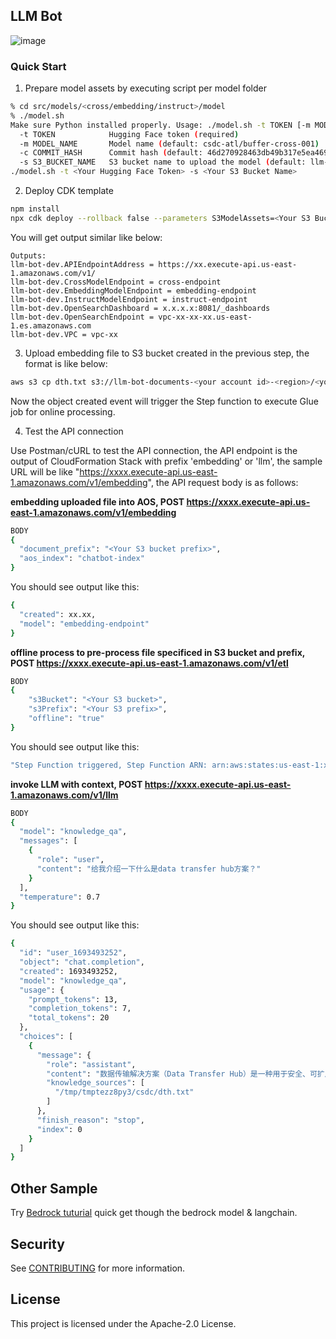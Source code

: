 ## LLM Bot

![image](https://github.com/aws-samples/llm-bot/assets/23544182/68a37d9b-e3bf-4737-9c76-7632c3f5d3ef)

### Quick Start

1. Prepare model assets by executing script per model folder
```bash
% cd src/models/<cross/embedding/instruct>/model
% ./model.sh       
Make sure Python installed properly. Usage: ./model.sh -t TOKEN [-m MODEL_NAME] [-c COMMIT_HASH] [-s S3_BUCKET_NAME]
  -t TOKEN            Hugging Face token (required)
  -m MODEL_NAME       Model name (default: csdc-atl/buffer-cross-001)
  -c COMMIT_HASH      Commit hash (default: 46d270928463db49b317e5ea469a8ac8152f4a13)
  -s S3_BUCKET_NAME   S3 bucket name to upload the model (default: llm-rag)
./model.sh -t <Your Hugging Face Token> -s <Your S3 Bucket Name>
```

2. Deploy CDK template
```bash
npm install
npx cdk deploy --rollback false --parameters S3ModelAssets=<Your S3 Bucket Name>
```

You will get output similar like below:
```
Outputs:
llm-bot-dev.APIEndpointAddress = https://xx.execute-api.us-east-1.amazonaws.com/v1/
llm-bot-dev.CrossModelEndpoint = cross-endpoint
llm-bot-dev.EmbeddingModelEndpoint = embedding-endpoint
llm-bot-dev.InstructModelEndpoint = instruct-endpoint
llm-bot-dev.OpenSearchDashboard = x.x.x.x:8081/_dashboards
llm-bot-dev.OpenSearchEndpoint = vpc-xx-xx-xx.us-east-1.es.amazonaws.com
llm-bot-dev.VPC = vpc-xx
```

3. Upload embedding file to S3 bucket created in the previous step, the format is like below:
```bash
aws s3 cp dth.txt s3://llm-bot-documents-<your account id>-<region>/<your S3 bucket prefix>/
```
Now the object created event will trigger the Step function to execute Glue job for online processing.

4. Test the API connection

Use Postman/cURL to test the API connection, the API endpoint is the output of CloudFormation Stack with prefix 'embedding' or 'llm', the sample URL will be like "https://xxxx.execute-api.us-east-1.amazonaws.com/v1/embedding", the API request body is as follows:

**embedding uploaded file into AOS, POST https://xxxx.execute-api.us-east-1.amazonaws.com/v1/embedding**
```bash
BODY
{
  "document_prefix": "<Your S3 bucket prefix>",
  "aos_index": "chatbot-index"
}
```
You should see output like this:
```bash
{
  "created": xx.xx,
  "model": "embedding-endpoint"
}
```

**offline process to pre-process file specificed in S3 bucket and prefix, POST https://xxxx.execute-api.us-east-1.amazonaws.com/v1/etl**
```bash
BODY
{
    "s3Bucket": "<Your S3 bucket>",
    "s3Prefix": "<Your S3 prefix>",
    "offline": "true"
}
```
You should see output like this:
```bash
"Step Function triggered, Step Function ARN: arn:aws:states:us-east-1:xxxx:execution:xx-xxx:xx-xx-xx-xx-xx, Input Payload: {\"s3Bucket\": \"<Your S3 bucket>\", \"s3Prefix\": \"<Your S3 prefix>\", \"offline\": \"true\"}"
```

**invoke LLM with context, POST https://xxxx.execute-api.us-east-1.amazonaws.com/v1/llm**
```bash
BODY
{
  "model": "knowledge_qa",
  "messages": [
    {
      "role": "user",
      "content": "给我介绍一下什么是data transfer hub方案？"
    }
  ],
  "temperature": 0.7
}
```
You should see output like this:
```bash
{
  "id": "user_1693493252",
  "object": "chat.completion",
  "created": 1693493252,
  "model": "knowledge_qa",
  "usage": {
    "prompt_tokens": 13,
    "completion_tokens": 7,
    "total_tokens": 20
  },
  "choices": [
    {
      "message": {
        "role": "assistant",
        "content": "数据传输解决方案（Data Transfer Hub）是一种用于安全、可扩展和可追踪地将数据从不同云服务提供商的对象存储服务（如阿里云 OSS、腾讯 COS、七牛 Kodo等）传输到Amazon S3和Amazon ECR的方案。它提供了一个直观的用户界面，允许客户在界面上创建和管理数据传输任务。通过数据传输解决方案，客户可以实现将数据从其他云服务提供商的对象存储服务传输到Amazon S3，以及在Amazon ECR之间传输容器镜像。该方案采用无服务器架构，按需使用并随用随付。有关更多信息，请参阅实施指南的“成本”部分。",
        "knowledge_sources": [
          "/tmp/tmptezz8py3/csdc/dth.txt"
        ]
      },
      "finish_reason": "stop",
      "index": 0
    }
  ]
}
```

## Other Sample
Try [Bedrock tuturial](https://github.com/aws-samples/llm-bot/blob/main/sample/bedrock-tuturial.ipynb) quick get though the bedrock model & langchain.

## Security

See [CONTRIBUTING](CONTRIBUTING.md#security-issue-notifications) for more information.

## License

This project is licensed under the Apache-2.0 License.

